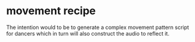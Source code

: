 # movement recipe

The intention would to be to generate a complex movement pattern script for dancers which in turn will also construct the audio to reflect it.
